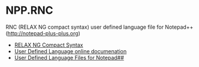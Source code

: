 # NPP.RNC

RNC (RELAX NG compact syntax) user defined language file for Notepad++ (http://notepad-plus-plus.org) 

- [RELAX NG Compact Syntax](http://books.xmlschemata.org/relaxng/relax-CHP-4.html)
- [User Defined Language online documenation](http://udl20.weebly.com/index.html)
- [User Defined Language Files for Notepad##](http://docs.notepad-plus-plus.org/index.php?title=User_Defined_Language_Files)